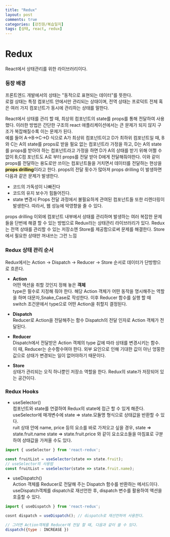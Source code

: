 ```yaml
---
title: "Redux"
layout: post
comments: true
categories: [강진원/복습일지]
tags: [상태, react, redux]
---
```

# Redux
React에서 상태관리를 위한 라이브러리이다.   

### 등장 배경
프론트엔드 개발에서의 상태는 "동적으로 표현되는 데이터"를 뜻한다.   
로컬 상태는 특정 컴포넌트 안에서만 관리되는 상태이며, 전역 상태는 프로덕트 전체 혹은 여러 가지 컴포넌트가 동시에 관리하는 상태를 말한다.

React에서 상태를 관리 할 때, 최상위 컴포넌트의 state를 props를 통해 전달하여 사용했다. 이러한 방법은 간단한 구조의 react 애플리케이션에서는 큰 문제가 되지 않지 구조가 복잡해질수록 이는 문제가 된다.    
예를 들어 A->B->C->D 식으로 A가 최상위 컴포넌트이고 D가 최하위 컴포넌트일 때, B와 C는 A의 state를 props로 받을 필요 없는 컴포넌트라 가정을 하고, D는 A의 state를 props를 받아야 하는 컴포넌트라고 가정을 하면 D가 A의 상태를 받기 위해 어쩔 수 없이 B,C컴 포넌트도 A로 부터 props를 전달 받아 D에게 전달해줘야한다. 이와 같이 props를 전달하는 용도로만 쓰이는 컴포넌트들을 거치면서 데이터를 전달하는 현상을 <span style='background-color: #fff5b1'>**props drilling**</span>이라고 한다. props의 전달 횟수가 많아져 props drilling 이 발생하면 다음과 같은 문제가 발생한다.
* 코드의 가독성이 나빠진다
* 코드의 유지 보수가 힘들어진다.
* state 변경시 Props 전달 과정에서 불필요하게 관여된 컴포넌트들 또한 리렌더링이 발생한다. 따라서, 웹 성능에 악영향을 줄 수 있다.     


props drilling 이외에 컴포넌트 내부에서 상태를 관리하며 발생하는 여러 복잡한 문제들을 단번에 해결 할 수 있는 방법으로 Redux라는 상태관리 라이브러리가 있다.
Redux는 전역 상태를 관리할 수 있는 저장소엔 Store를 제공함으로써 문제를 해결한다. Store에서 필요한 상태만 꺼내쓰는 그런 느낌

### Redux 상태 관리 순서
Redux에서는 Action → Dispatch → Reducer → Store 순서로 데이터가 단방향으로 흐른다.
* **Action**   
어떤 액션을 취할 것인지 정해 놓은 **객체**   
type은 필수로 지정해 줘야 한다. 해당 Action 객체가 어떤 동작을 명시해주는 역할을 하며 대문자,Snake_Case로 작성한다. 이후 Reducer 함수를 실행 할 때 switch 조건문에서 type으로 어떤 Action을 취할지 결정된다.

* **Dispatch**   
Reducer로 Action을 전달해주는 함수 Dispatch의 전달 인자로 Action 객체가 전달된다.
* **Reducer**    
Dispatch에서 전달받은 Action 객체의 type 값에 따라 상태를 변경시키는 함수. 이 때, Reducer는 순수함수여야 한다. 외부 요인으로 인해 기대한 값이 아닌 엉뚱한 값으로 상태가 변경되는 일이 없어야하기 때문이다. 
* **Store**   
상태가 관리되는 오직 하나뿐인 저장소 역할을 한다. Redux의 state가 저장되어 있는 공간이다.

### Redux Hooks
* useSelector()   
컴포넌트와 state를 연결하여 Redux의 state에 접근 할 수 있게 해준다.   
useSelector에 매개변수에 state => state.모듈명  형식으로 상태값을 반환할 수 있다.   
ruit 상태 안에 name, price 등의 요소를 바로 가져오고 싶을 경우, state => state.fruit.name   state => state.fruit.price 와 같이 요소요소들을 마침표로 구분하여 상태값을 가져올 수도 있다.

```js
import { useSelector } from 'react-redux';

const fruitList = useSelector(state => state.fruit);
// useSelector의 사용법
const fruitList = useSelector(state => state.fruit.name);
```

* useDispatch()   
Action 객체를 Reducer로 전달해 주는 Dispatch 함수를 반환하는 메서드이다.    
useDispatch객체를 dispatch로 재선언한 후, dispatch 변수를 활용하여 액션을 호출할 수 있다.   
```js   
import { useDispatch } from 'react-redux';

cosnt dispatch = useDispatch(); // dispatch로 재선언하여 사용한다.

// 그러면 Action객체를 Reducer에 전달 할 때, 다음과 같이 쓸 수 있다.
dispatch({type : INCREASE })
```
